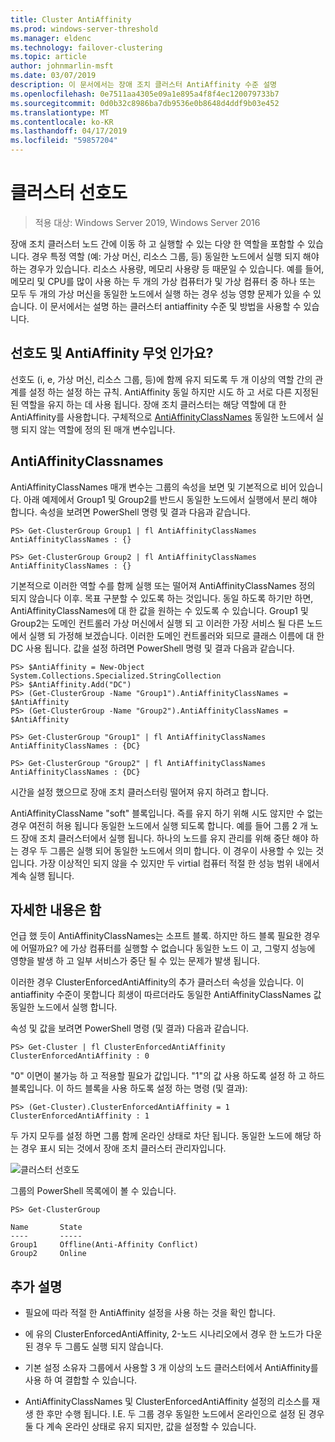 ```yaml
---
title: Cluster AntiAffinity
ms.prod: windows-server-threshold
ms.manager: eldenc
ms.technology: failover-clustering
ms.topic: article
author: johnmarlin-msft
ms.date: 03/07/2019
description: 이 문서에서는 장애 조치 클러스터 AntiAffinity 수준 설명
ms.openlocfilehash: 0e7511aa4305e09a1e895a4f8f4ec120079733b7
ms.sourcegitcommit: 0d0b32c8986ba7db9536e0b8648d4ddf9b03e452
ms.translationtype: MT
ms.contentlocale: ko-KR
ms.lasthandoff: 04/17/2019
ms.locfileid: "59857204"
---
```

# <a name="cluster-affinity"></a>클러스터 선호도

> 적용 대상: Windows Server 2019, Windows Server 2016

장애 조치 클러스터 노드 간에 이동 하 고 실행할 수 있는 다양 한 역할을 포함할 수 있습니다.  경우 특정 역할 (예: 가상 머신, 리소스 그룹, 등) 동일한 노드에서 실행 되지 해야 하는 경우가 있습니다.  리소스 사용량, 메모리 사용량 등 때문일 수 있습니다.  예를 들어, 메모리 및 CPU를 많이 사용 하는 두 개의 가상 컴퓨터가 및 가상 컴퓨터 중 하나 또는 모두 두 개의 가상 머신을 동일한 노드에서 실행 하는 경우 성능 영향 문제가 있을 수 있습니다.  이 문서에서는 설명 하는 클러스터 antiaffinity 수준 및 방법을 사용할 수 있습니다.

## <a name="what-is-affinity-and-antiaffinity"></a>선호도 및 AntiAffinity 무엇 인가요?

선호도 (i, e, 가상 머신, 리소스 그룹, 등)에 함께 유지 되도록 두 개 이상의 역할 간의 관계를 설정 하는 설정 하는 규칙.  AntiAffinity 동일 하지만 시도 하 고 서로 다른 지정된 된 역할을 유지 하는 데 사용 됩니다.  장애 조치 클러스터는 해당 역할에 대 한 AntiAffinity를 사용합니다.  구체적으로 [AntiAffinityClassNames](https://docs.microsoft.com/previous-versions/windows/desktop/mscs/groups-antiaffinityclassnames) 동일한 노드에서 실행 되지 않는 역할에 정의 된 매개 변수입니다.  

## <a name="antiaffinityclassnames"></a>AntiAffinityClassnames

AntiAffinityClassNames 매개 변수는 그룹의 속성을 보면 및 기본적으로 비어 있습니다.  아래 예제에서 Group1 및 Group2를 반드시 동일한 노드에서 실행에서 분리 해야 합니다.  속성을 보려면 PowerShell 명령 및 결과 다음과 같습니다.

    PS> Get-ClusterGroup Group1 | fl AntiAffinityClassNames
    AntiAffinityClassNames : {}

    PS> Get-ClusterGroup Group2 | fl AntiAffinityClassNames
    AntiAffinityClassNames : {}

기본적으로 이러한 역할 수를 함께 실행 또는 떨어져 AntiAffinityClassNames 정의 되지 않습니다 이후.  목표 구분할 수 있도록 하는 것입니다.  동일 하도록 하기만 하면, AntiAffinityClassNames에 대 한 값을 원하는 수 있도록 수 있습니다.  Group1 및 Group2는 도메인 컨트롤러 가상 머신에서 실행 되 고 이러한 가장 서비스 될 다른 노드에서 실행 되 가정해 보겠습니다.  이러한 도메인 컨트롤러와 되므로 클래스 이름에 대 한 DC 사용 됩니다.  값을 설정 하려면 PowerShell 명령 및 결과 다음과 같습니다.

    PS> $AntiAffinity = New-Object System.Collections.Specialized.StringCollection
    PS> $AntiAffinity.Add("DC")
    PS> (Get-ClusterGroup -Name "Group1").AntiAffinityClassNames = $AntiAffinity
    PS> (Get-ClusterGroup -Name "Group2").AntiAffinityClassNames = $AntiAffinity

    PS> Get-ClusterGroup "Group1" | fl AntiAffinityClassNames
    AntiAffinityClassNames : {DC}

    PS> Get-ClusterGroup "Group2" | fl AntiAffinityClassNames
    AntiAffinityClassNames : {DC}

시간을 설정 했으므로 장애 조치 클러스터링 떨어져 유지 하려고 합니다.  

AntiAffinityClassName "soft" 블록입니다.  즉를 유지 하기 위해 시도 않지만 수 없는 경우 여전히 허용 됩니다 동일한 노드에서 실행 되도록 합니다.  예를 들어 그룹 2 개 노드 장애 조치 클러스터에서 실행 됩니다.  하나의 노드를 유지 관리를 위해 중단 해야 하는 경우 두 그룹은 실행 되어 동일한 노드에서 의미 합니다.  이 경우이 사용할 수 있는 것입니다.  가장 이상적인 되지 않을 수 있지만 두 virtial 컴퓨터 적절 한 성능 범위 내에서 계속 실행 됩니다.

## <a name="i-need-more"></a>자세한 내용은 함

언급 했 듯이 AntiAffinityClassNames는 소프트 블록.  하지만 하드 블록 필요한 경우에 어떨까요?  에 가상 컴퓨터를 실행할 수 없습니다 동일한 노드 이 고, 그렇지 성능에 영향을 발생 하 고 일부 서비스가 중단 될 수 있는 문제가 발생 됩니다.

이러한 경우 ClusterEnforcedAntiAffinity의 추가 클러스터 속성을 있습니다.  이 antiaffinity 수준이 못합니다 희생이 따르더라도 동일한 AntiAffinityClassNames 값 동일한 노드에서 실행 합니다.

속성 및 값을 보려면 PowerShell 명령 (및 결과) 다음과 같습니다.

    PS> Get-Cluster | fl ClusterEnforcedAntiAffinity
    ClusterEnforcedAntiAffinity : 0

"0" 이면이 불가능 하 고 적용할 필요가 값입니다.  "1"의 값 사용 하도록 설정 하 고 하드 블록입니다.  이 하드 블록을 사용 하도록 설정 하는 명령 (및 결과):

    PS> (Get-Cluster).ClusterEnforcedAntiAffinity = 1
    ClusterEnforcedAntiAffinity : 1

두 가지 모두를 설정 하면 그룹 함께 온라인 상태로 차단 됩니다.  동일한 노드에 해당 하는 경우 표시 되는 것에서 장애 조치 클러스터 관리자입니다.

![클러스터 선호도](media\Cluster-Affinity\Cluster-Affinity-1.png)

그룹의 PowerShell 목록에이 볼 수 있습니다.

    PS> Get-ClusterGroup

    Name       State
    ----       -----
    Group1     Offline(Anti-Affinity Conflict)
    Group2     Online

## <a name="additional-comments"></a>추가 설명

- 필요에 따라 적절 한 AntiAffinity 설정을 사용 하는 것을 확인 합니다.
- 에 유의 ClusterEnforcedAntiAffinity, 2-노드 시나리오에서 경우 한 노드가 다운 된 경우 두 그룹도 실행 되지 않습니다.  

- 기본 설정 소유자 그룹에서 사용할 3 개 이상의 노드 클러스터에서 AntiAffinity를 사용 하 여 결합할 수 있습니다.
- AntiAffinityClassNames 및 ClusterEnforcedAntiAffinity 설정의 리소스를 재생 한 후만 수행 됩니다. I.E. 두 그룹 경우 동일한 노드에서 온라인으로 설정 된 경우 둘 다 계속 온라인 상태로 유지 되지만, 값을 설정할 수 있습니다.



